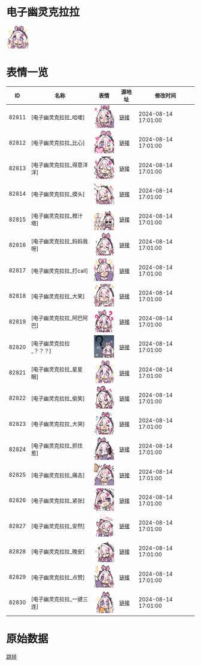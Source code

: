 # 电子幽灵克拉拉

<img src="./cover.png" height="60" alt="cover" />

# 表情一览

|ID|名称|表情|源地址|修改时间|
|----|----|----|----|----|
|82811|[电子幽灵克拉拉_哈喽]|<img src="./pic/082811_%5B电子幽灵克拉拉_哈喽%5D.png" height="60" alt="哈喽"/>|[链接](https://i0.hdslb.com/bfs/garb/87585bf0f177291253f01adc18bc0951b96c7887.png)|2024-08-14 17:01:00|
|82812|[电子幽灵克拉拉_比心]|<img src="./pic/082812_%5B电子幽灵克拉拉_比心%5D.png" height="60" alt="比心"/>|[链接](https://i0.hdslb.com/bfs/garb/381cd23f4282fc7f01e04866a207c152efaff64b.png)|2024-08-14 17:01:00|
|82813|[电子幽灵克拉拉_得意洋洋]|<img src="./pic/082813_%5B电子幽灵克拉拉_得意洋洋%5D.png" height="60" alt="得意洋洋"/>|[链接](https://i0.hdslb.com/bfs/garb/cb9ff755b8a3663882c037d50080a00c74bc691a.png)|2024-08-14 17:01:00|
|82814|[电子幽灵克拉拉_摸头]|<img src="./pic/082814_%5B电子幽灵克拉拉_摸头%5D.png" height="60" alt="摸头"/>|[链接](https://i0.hdslb.com/bfs/garb/8b3a3d6b14e23bd31c51b6e3d44cece22c9eade0.png)|2024-08-14 17:01:00|
|82815|[电子幽灵克拉拉_橙汁塔]|<img src="./pic/082815_%5B电子幽灵克拉拉_橙汁塔%5D.png" height="60" alt="橙汁塔"/>|[链接](https://i0.hdslb.com/bfs/garb/cf998ad1629bed6845c2b72392c9476b481b3ac7.png)|2024-08-14 17:01:00|
|82816|[电子幽灵克拉拉_妈妈我呀]|<img src="./pic/082816_%5B电子幽灵克拉拉_妈妈我呀%5D.png" height="60" alt="妈妈我呀"/>|[链接](https://i0.hdslb.com/bfs/garb/25aee600269ccd1f025e9c415aa615ddb223fa32.png)|2024-08-14 17:01:00|
|82817|[电子幽灵克拉拉_打call]|<img src="./pic/082817_%5B电子幽灵克拉拉_打call%5D.png" height="60" alt="打call"/>|[链接](https://i0.hdslb.com/bfs/garb/fdb8d4bc820a0a5d880f3cd2e49b7f9220a44542.png)|2024-08-14 17:01:00|
|82818|[电子幽灵克拉拉_大笑]|<img src="./pic/082818_%5B电子幽灵克拉拉_大笑%5D.png" height="60" alt="大笑"/>|[链接](https://i0.hdslb.com/bfs/garb/8bf87012bf03b12a90e0791a7052ffe4f9bb0da6.png)|2024-08-14 17:01:00|
|82819|[电子幽灵克拉拉_阿巴阿巴]|<img src="./pic/082819_%5B电子幽灵克拉拉_阿巴阿巴%5D.png" height="60" alt="阿巴阿巴"/>|[链接](https://i0.hdslb.com/bfs/garb/25562b316a8fbdcbb5e3e477a36184d565a8e0ff.png)|2024-08-14 17:01:00|
|82820|[电子幽灵克拉拉_？？？]|<img src="./pic/082820_%5B电子幽灵克拉拉_？？？%5D.png" height="60" alt="？？？"/>|[链接](https://i0.hdslb.com/bfs/garb/a7d7915c0f18666bc940a9d5c45a07be2c2a2a86.png)|2024-08-14 17:01:00|
|82821|[电子幽灵克拉拉_星星眼]|<img src="./pic/082821_%5B电子幽灵克拉拉_星星眼%5D.png" height="60" alt="星星眼"/>|[链接](https://i0.hdslb.com/bfs/garb/bbfc237192ba66acf53ad23d0a6e438a1dff95d2.png)|2024-08-14 17:01:00|
|82822|[电子幽灵克拉拉_偷笑]|<img src="./pic/082822_%5B电子幽灵克拉拉_偷笑%5D.png" height="60" alt="偷笑"/>|[链接](https://i0.hdslb.com/bfs/garb/0fa701bcdc43f82710661041a6f8cce5900ba184.png)|2024-08-14 17:01:00|
|82823|[电子幽灵克拉拉_大哭]|<img src="./pic/082823_%5B电子幽灵克拉拉_大哭%5D.png" height="60" alt="大哭"/>|[链接](https://i0.hdslb.com/bfs/garb/3aa6a033db3cdea8ba36774c1bf351c0abba33a7.png)|2024-08-14 17:01:00|
|82824|[电子幽灵克拉拉_抓住惹]|<img src="./pic/082824_%5B电子幽灵克拉拉_抓住惹%5D.png" height="60" alt="抓住惹"/>|[链接](https://i0.hdslb.com/bfs/garb/8583fe4d0f6d180df3b043379b8ff5f0dd1934a0.png)|2024-08-14 17:01:00|
|82825|[电子幽灵克拉拉_痛击]|<img src="./pic/082825_%5B电子幽灵克拉拉_痛击%5D.png" height="60" alt="痛击"/>|[链接](https://i0.hdslb.com/bfs/garb/28a9726e9b4579c07be00fba18491604d8cfd709.png)|2024-08-14 17:01:00|
|82826|[电子幽灵克拉拉_紧张]|<img src="./pic/082826_%5B电子幽灵克拉拉_紧张%5D.png" height="60" alt="紧张"/>|[链接](https://i0.hdslb.com/bfs/garb/b4f67fc5479f17c7e8d983f9a9ebf3e3257efa40.png)|2024-08-14 17:01:00|
|82827|[电子幽灵克拉拉_安然]|<img src="./pic/082827_%5B电子幽灵克拉拉_安然%5D.png" height="60" alt="安然"/>|[链接](https://i0.hdslb.com/bfs/garb/72d0a23b7ae8243c5c3672c46c4e80033b773c9e.png)|2024-08-14 17:01:00|
|82828|[电子幽灵克拉拉_晚安]|<img src="./pic/082828_%5B电子幽灵克拉拉_晚安%5D.png" height="60" alt="晚安"/>|[链接](https://i0.hdslb.com/bfs/garb/4c58c019077e078aea7516944326cbf4f9e39782.png)|2024-08-14 17:01:00|
|82829|[电子幽灵克拉拉_点赞]|<img src="./pic/082829_%5B电子幽灵克拉拉_点赞%5D.png" height="60" alt="点赞"/>|[链接](https://i0.hdslb.com/bfs/garb/5cd696eebb1d995b4cf6eced0e69f6d346cc39df.png)|2024-08-14 17:01:00|
|82830|[电子幽灵克拉拉_一键三连]|<img src="./pic/082830_%5B电子幽灵克拉拉_一键三连%5D.png" height="60" alt="一键三连"/>|[链接](https://i0.hdslb.com/bfs/garb/8a68dc3b09441334e3538587c41d2b65d4a8b71c.png)|2024-08-14 17:01:00|

# 原始数据

[跳转](./raw.json)

